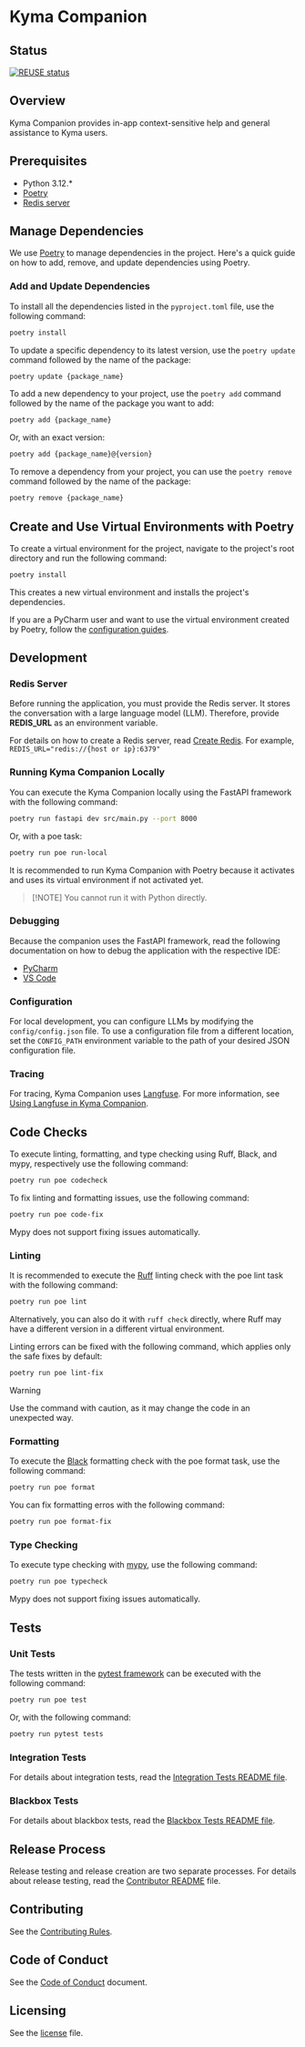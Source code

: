 # Kyma Companion

## Status

[![REUSE status](https://api.reuse.software/badge/github.com/kyma-project/kyma-companion)](https://api.reuse.software/info/github.com/kyma-project/kyma-companion)

## Overview

Kyma Companion provides in-app context-sensitive help and general assistance to Kyma users.

## Prerequisites


- Python 3.12.\*
- [Poetry](https://python-poetry.org/)
- [Redis server](https://github.tools.sap/kyma/ai-force/blob/main/docs/infrastructure/setup.md#15-redis) <!--the link must be replaced when the OS documentation is available -->

## Manage Dependencies

We use [Poetry](https://python-poetry.org/) to manage dependencies in the project.
Here's a quick guide on how to add, remove, and update dependencies using Poetry.

### Add and Update Dependencies

To install all the dependencies listed in the `pyproject.toml` file, use the following command:

   ```bash
   poetry install
   ```

To update a specific dependency to its latest version, use the `poetry update` command followed by the name of the package:

   ```bash
   poetry update {package_name}
   ```

To add a new dependency to your project, use the `poetry add` command followed by the name of the package you want to add:

   ```bash
   poetry add {package_name}
   ```

Or, with an exact version:

   ```bash
   poetry add {package_name}@{version}
   ```

To remove a dependency from your project, you can use the `poetry remove` command followed by the name of the package:

   ```bash
   poetry remove {package_name}
   ```

## Create and Use Virtual Environments with Poetry

To create a virtual environment for the project, navigate to the project's root directory and run the following command:

   ```bash
   poetry install
   ```

This creates a new virtual environment and installs the project's dependencies.

If you are a PyCharm user and want to use the virtual environment created by Poetry, follow the [configuration guides](https://www.jetbrains.com/help/pycharm/poetry.html).

## Development

### Redis Server

Before running the application, you must provide the Redis server. It stores the conversation with a large language model (LLM).
Therefore, provide **REDIS_URL** as an environment variable.

For details on how to create a Redis server, read [Create Redis](https://github.tools.sap/kyma/ai-force/blob/main/docs/infrastructure/setup.md#15-redis). <!--the link must be replaced when the OS documentation is available -->
For example, `REDIS_URL="redis://{host or ip}:6379"`

### Running Kyma Companion Locally

You can execute the Kyma Companion locally using the FastAPI framework with the following command:

   ```bash
   poetry run fastapi dev src/main.py --port 8000
   ```

Or, with a poe task:

   ```bash
   poetry run poe run-local
   ```

It is recommended to run Kyma Companion with Poetry because it activates and uses its virtual environment if not activated yet.

> [!NOTE] You cannot run it with Python directly.

### Debugging

Because the companion uses the FastAPI framework, read the following documentation on how to debug the application with the respective IDE:

- [PyCharm](https://www.jetbrains.com/help/pycharm/fastapi-project.html#create-project)
- [VS Code](https://code.visualstudio.com/docs/python/tutorial-fastapi)

### Configuration

For local development, you can configure LLMs by modifying the `config/config.json` file.
To use a configuration file from a different location, set the `CONFIG_PATH` environment variable to the path of your desired JSON configuration file.

### Tracing

For tracing, Kyma Companion uses [Langfuse](https://langfuse.com/). For more information, see [Using Langfuse in Kyma Companion](/docs/langfuse.md).

## Code Checks

To execute linting, formatting, and type checking using Ruff, Black, and mypy, respectively use the following command:

   ```bash
   poetry run poe codecheck
   ```

To fix linting and formatting issues, use the following command:

   ```bash
   poetry run poe code-fix
   ```

Mypy does not support fixing issues automatically.

### Linting

It is recommended to execute the [Ruff](https://docs.astral.sh/ruff/) linting check with the poe lint task with the following command:

   ```bash
   poetry run poe lint
   ```

Alternatively, you can also do it with `ruff check` directly, where Ruff may have a different version in a different virtual environment.

Linting errors can be fixed with the following command, which applies only the safe fixes by default:

   ```bash
   poetry run poe lint-fix
   ```

> [!WARNING]
Use the command with caution, as it may change the code in an unexpected way.

### Formatting

To execute the [Black](https://black.readthedocs.io/en/stable/) formatting check with the poe format task, use the following command:

   ```bash
   poetry run poe format
   ```

You can fix formatting erros with the following command:

   ```bash
   poetry run poe format-fix
   ```

### Type Checking

To execute type checking with [mypy](https://mypy-lang.org/), use the following command:

   ```bash
   poetry run poe typecheck
   ```

Mypy does not support fixing issues automatically.

## Tests

### Unit Tests

The tests written in the [pytest framework](https://docs.pytest.org/en/stable/) can be executed with the following command:

   ```bash
   poetry run poe test
   ```

Or, with the following command:

   ```bash
   poetry run pytest tests
   ```

### Integration Tests

For details about integration tests, read the [Integration Tests README file](./tests/integration/README.md).

### Blackbox Tests

For details about blackbox tests, read the [Blackbox Tests README file](./tests/blackbox/README.md).

## Release Process

Release testing and release creation are two separate processes.
For details about release testing, read the [Contributor README](./docs/contributor/README.md) file.

## Contributing

<!--- mandatory section - do not change this! --->

See the [Contributing Rules](CONTRIBUTING.md).

## Code of Conduct

<!--- mandatory section - do not change this! --->

See the [Code of Conduct](CODE_OF_CONDUCT.md) document.

## Licensing

<!--- mandatory section - do not change this! --->

See the [license](./LICENSE) file.
